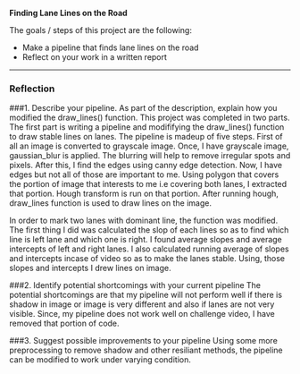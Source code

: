 
**Finding Lane Lines on the Road**

The goals / steps of this project are the following:
* Make a pipeline that finds lane lines on the road
* Reflect on your work in a written report


[//]: # (Image References)

[image1]: ./examples/grayscale.jpg "Grayscale"

---

### Reflection

###1. Describe your pipeline. As part of the description, explain how you modified the draw_lines() function.
This project was completed in two parts. The first part is writing a pipeline and modififying the draw_lines() function 
to draw stable lines on lanes. The pipeline is madeup of five steps. First of all an image is converted to grayscale image.
Once, I have grayscale image, gaussian_blur is applied. The blurring will help to remove irregular spots and pixels. After this, I find the edges using canny edge detection. Now, I have edges but not all of those are important to me. Using polygon that covers the portion of image that interests to me i.e covering both lanes, I extracted that portion. Hough transform is run on that portion. After running hough, draw_lines function is used to draw lines on the image.

In order to mark two lanes with dominant line, the function was modified. The first thing I did was calculated the slop of each lines so as to find which line is left lane and which one is right. I found average slopes and  average intercepts of left and right lanes. I also calculated running average of slopes and intercepts incase of video so as to make the lanes stable. Using, those slopes and intercepts I drew lines on image.


###2. Identify potential shortcomings with your current pipeline
The potential shortcomings are that my pipeline will not perform well if there is shadow in image or image is very different and also if lanes are not very visible. Since, my pipeline does not work well on challenge video, I have removed that portion of code. 

###3. Suggest possible improvements to your pipeline
Using some more preprocessing to remove shadow and other resiliant methods, the pipeline can be modified to work under varying condition. 
